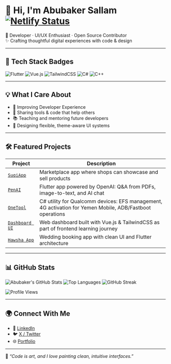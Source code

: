 # 👋 Hi, I'm Abubaker Sallam [![Netlify Status](https://api.netlify.com/api/v1/badges/1ad79124-ff4a-4280-8d3d-3c3c848eea09/deploy-status)](https://abubakersallam.netlify.com/)

🎯 Developer · UI/UX Enthusiast · Open Source Contributor  
✨ Crafting thoughtful digital experiences with code & design

---

## 🧰 Tech Stack Badges

![Flutter](https://img.shields.io/badge/Flutter-02569B?style=for-the-badge&logo=flutter&logoColor=white)
![Vue.js](https://img.shields.io/badge/Vue.js-35495E?style=for-the-badge&logo=vue.js&logoColor=4FC08D)
![TailwindCSS](https://img.shields.io/badge/TailwindCSS-38B2AC?style=for-the-badge&logo=tailwind-css&logoColor=white)
![C#](https://img.shields.io/badge/C%23-239120?style=for-the-badge&logo=c-sharp&logoColor=white)
![C++](https://img.shields.io/badge/C++-00599C?style=for-the-badge&logo=c%2B%2B&logoColor=white)

---

## 💡 What I Care About

- 🧪 Improving Developer Experience  
- 🚀 Sharing tools & code that help others  
- 📚 Teaching and mentoring future developers  
- 🧠 Designing flexible, theme-aware UI systems  

---

## 🛠️ Featured Projects

| Project | Description |
|--------|-------------|
| [`SuqiApp`](https://github.com/AbubakerSallam/SuqiApp) | Marketplace app where shops can showcase and sell products |
| [`PenAI`](https://github.com/AbubakerSallam/penai) | Flutter app powered by OpenAI: Q&A from PDFs, image-to-text, and AI chat |
| [`OneTool`](https://github.com/AbubakerSallam/OneTool) | C# utility for Qualcomm devices: EFS management, 4G activation for Yemen Mobile, ADB/Fastboot operations |
| [`Dashboard UI`](https://github.com/AbubakerSallam/dashboard-screen-tailwindcss-vuejs-app) | Web dashboard built with Vue.js & TailwindCSS as part of frontend learning journey |
| [`Hawsha App`](https://github.com/AbubakerSallam/Hawsha-Flutter-App) | Wedding booking app with clean UI and Flutter architecture |

---

## 📊 GitHub Stats

![Abubaker's GitHub Stats](https://github-readme-stats.vercel.app/api?username=AbubakerSallam&show_icons=true&theme=radical)
![Top Languages](https://github-readme-stats.vercel.app/api/top-langs/?username=AbubakerSallam&layout=compact&theme=radical)
![GitHub Streak](https://github-readme-streak-stats.vercel.app?user=AbubakerSallam&theme=radical)

![Profile Views](https://komarev.com/ghpvc/?username=AbubakerSallam&style=for-the-badge)

---

## 🌍 Connect With Me

- 💼 [LinkedIn](https://www.linkedin.com/in/abubakersallam)  
- 🐦 [X / Twitter](https://x.com/Abubakersalla_m)  
- 🌐 [Portfolio](https://abubakersallam.netlify.app)

---

💬 *“Code is art, and I love painting clean, intuitive interfaces.”*

